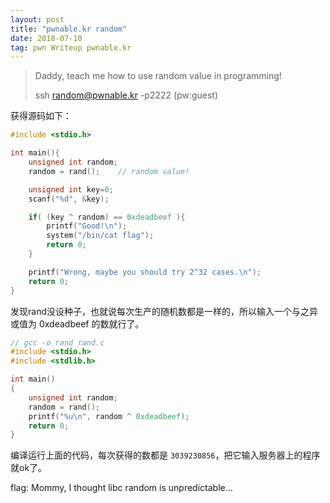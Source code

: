 ```yaml
---
layout: post
title: "pwnable.kr random"
date: 2018-07-10 
tag: pwn Writeup pwnable.kr
---
```


> Daddy, teach me how to use random value in programming!
>
> ssh random@pwnable.kr -p2222 (pw:guest)

获得源码如下：

```c
#include <stdio.h>

int main(){
    unsigned int random;
    random = rand();    // random value!

    unsigned int key=0;
    scanf("%d", &key);

    if( (key ^ random) == 0xdeadbeef ){
        printf("Good!\n");
        system("/bin/cat flag");
        return 0;
    }

    printf("Wrong, maybe you should try 2^32 cases.\n");
    return 0;
}
```

发现rand没设种子，也就说每次生产的随机数都是一样的，所以输入一个与之异或值为 0xdeadbeef 的数就行了。

```c
// gcc -o rand rand.c
#include <stdio.h>
#include <stdlib.h>

int main()
{
    unsigned int random;
    random = rand();
    printf("%u\n", random ^ 0xdeadbeef);
    return 0;
}
```

编译运行上面的代码，每次获得的数都是 `3039230856`，把它输入服务器上的程序就ok了。

flag: Mommy, I thought libc random is unpredictable...
